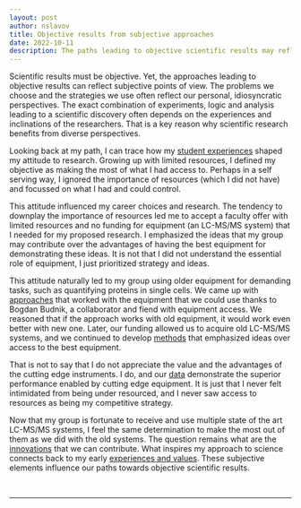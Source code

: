 ```yaml
---
layout: post
author: nslavov
title: Objective results from subjective approaches
date: 2022-10-11
description: The paths leading to objective scientific results may reflect subjective subjective perspectives.
---
```


<!-- Scientific results must be objective, but the approaches leading to objective results can be subjective. -->


<p class="intro"><span class="dropcap">S</span>cientific results must be objective. Yet, the approaches leading to objective results can reflect subjective points of view. The problems we choose and the strategies we use often reflect our personal, idiosyncratic perspectives. The exact combination of experiments, logic and analysis leading to a scientific discovery often depends on the experiences and inclinations of the researchers. That is a key reason why scientific research benefits from diverse perspectives.
</p>


Looking back at my path, I can trace how my [student experiences](https://nikolai.slavovlab.net/Idealism/) shaped my attitude to research. Growing up with limited resources, I defined my objective as making the most of what I had access to. Perhaps in a self serving way, I ignored the importance of resources (which I did not have) and focussed on what I had and could control.      


This attitude influenced my career choices and research. The tendency to downplay the importance of resources led me to accept a faculty offer with limited resources and no funding for equipment (an LC-MS/MS system) that I needed for my proposed research. I emphasized the ideas that my group may contribute over the advantages of having the best equipment for demonstrating these ideas. It is not that I did not understand the essential role of equipment, I just prioritized strategy and ideas.


This attitude naturally led to my group using older equipment for demanding tasks, such as quantifying proteins in single cells. We came up with [approaches](https://scp.slavovlab.net/SCoPE-MS) that worked with the equipment that we could use thanks to Bogdan Budnik, a collaborator and fiend with equipment access. We reasoned that if the approach works with old equipment, it would work even better with new one. Later, our funding allowed us to acquire old LC-MS/MS systems, and we continued to develop [methods](https://scp.slavovlab.net/methods) that emphasized ideas over access to the best equipment.


That is not to say that I do not appreciate the value and the advantages of the cutting edge instruments. I do, and our [data](https://www.nature.com/articles/s41587-022-01389-w/figures/6) demonstrate the superior performance enabled by cutting edge equipment. It is just that I never felt intimidated from being under resourced, and I never saw access to resources as being my competitive strategy.


Now that my group is fortunate to receive and use multiple state of the art LC-MS/MS systems, I feel the same determination to make the most out of them as we did with the old systems. The question remains what are the [innovations](https://pubs.acs.org/doi/full/10.1021/acs.jproteome.1c00639) that we can contribute. What inspires my approach to science connects back to my early [experiences and values](https://nikolai.slavovlab.net/Idealism/). These subjective elements influence our paths towards objective scientific results.               






<br>

------

<!--
## Comments
Please leave comments as responses to the tweet below:


<blockquote class="twitter-tweet tw-align-center" ><p lang="en" dir="ltr" >Forthcoming changes in my life motivated me to reflect on my views and to share some thoughts.<br><br>The first installment is in this post, which carries personal reverberations.<a href="https://t.co/FkW373Tl3j">https://t.co/FkW373Tl3j</a></p>&mdash; Prof. Nikolai Slavov (@slavov_n) <a href="https://twitter.com/slavov_n/status/1555146276609540096?ref_src=twsrc%5Etfw">August 4, 2022</a></blockquote> <script async src="https://platform.twitter.com/widgets.js" charset="utf-8"></script>
-->
